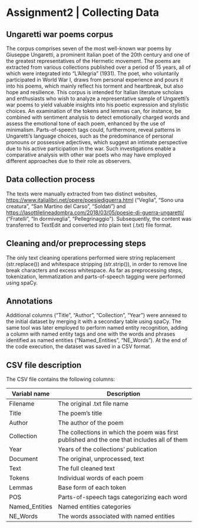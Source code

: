# Assignment2 | Collecting Data 

## Ungaretti war poems corpus
The corpus comprises seven of the most well-known war poems by Giuseppe Ungaretti, a prominent Italian poet of the 20th century and one of the greatest representatives of the Hermetic movement. The poems are extracted from various collections published over a period of 15 years, all of which were integrated into “L’Allegria” (1931). 
The poet, who voluntarily participated in World War I, draws from personal experience and pours it into his poems, which mainly reflect his torment and heartbreak, but also hope and resilience. 
This corpus is intended for Italian literature scholars and enthusiasts who wish to analyze a representative sample of Ungaretti’s war poems to yield valuable insights into his poetic expression and stylistic choices. An examination of the tokens and lemmas can, for instance, be combined with sentiment analysis to detect emotionally charged words and assess the emotional tone of each poem, enhanced by the use of minimalism. Parts-of-speech tags could, furthermore, reveal patterns in Ungaretti’s language choices, such as the predominance of personal pronouns or possessive adjectives, which suggest an intimate perspective due to his active participation in the war. Such investigations enable a comparative analysis with other war poets who may have employed different approaches due to their role as observers. 

## Data collection process
The texts were manually extracted from two distinct websites, https://www.italialibri.net/opere/poesiediguerra.html (“Veglia”, “Sono una creatura”, “San Martino del Carso”, “Soldati”) and https://lasottilelineadombra.com/2018/03/05/poesie-di-guerra-ungaretti/ (“Fratelli”, “In dormiveglia”, “Pellegrinaggio”). Subsequently, the content was transferred to TextEdit and converted into plain text (.txt) file format. 

## Cleaning and/or preprocessing steps
The only text cleaning operations performed were string replacement (str.replace()) and whitespace stripping (str.strip()), in order to remove line break characters and excess whitespace. 
As far as preprocessing steps, tokenization, lemmatization and parts-of-speech tagging were performed using spaCy. 

## Annotations
Additional columns (“Title”, “Author”, “Collection”, “Year”) were annexed to the initial dataset by merging it with a secondary table using spaCy. The same tool was later employed to perform named entity recognition, adding a column with named entity tags and one with the words and phrases identified as named entities (“Named_Entities”, “NE_Words”). 
At the end of the code execution, the dataset was saved in a CSV format. 

## CSV file description 
The CSV file contains the following columns: 

| Variabl  name | Description |
| -------------- | ------------------------------------------------------------------------------------------- |
| Filename       | The original .txt file name                                                                 |
| Title          | The poem’s title                                                                            |
| Author         | The author of the poem                                                                      |
| Collection     | The collections in which the poem was first published and the one that includes all of them |
| Year           | Years of the collections’ publication                                                       |
| Document       | The original, unprocessed, text                                                             |
| Text           | The full cleaned text                                                                       |
| Tokens         | Individual words of each poem                                                               |
| Lemmas         | Base form of each token                                                                     |
| POS            | Parts-of-speech tags categorizing each word                                                 |
| Named_Entities | Named entities categories                                                                   |
| NE_Words       | The words associated with named entities                                                    |
